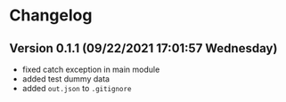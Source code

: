 <!--
  Created at: 09/22/2021 17:00:50 Wednesday
  Modified at: 09/22/2021 05:01:57 PM Wednesday

        Copyright (C) 2021 Thiago Navarro
  See file "license" for details about copyright
-->

# Changelog

## Version 0.1.1 (09/22/2021 17:01:57 Wednesday)

- fixed catch exception in main module
- added test dummy data
- added `out.json` to `.gitignore`
